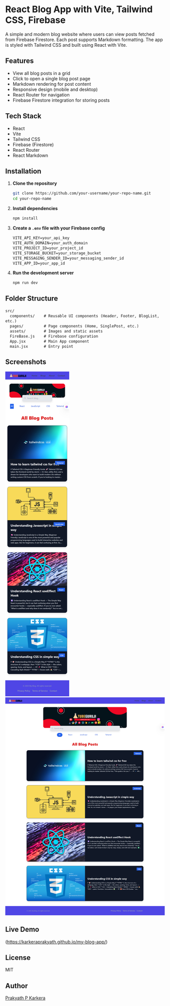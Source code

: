 

# React Blog App with Vite, Tailwind CSS, Firebase

A simple and modern blog website where users can view posts fetched from Firebase Firestore. Each post supports Markdown formatting. The app is styled with Tailwind CSS and built using React with Vite.

## Features

- View all blog posts in a grid
- Click to open a single blog post page
- Markdown rendering for post content
- Responsive design (mobile and desktop)
- React Router for navigation
- Firebase Firestore integration for storing posts

## Tech Stack

- React
- Vite
- Tailwind CSS
- Firebase (Firestore)
- React Router
- React Markdown

## Installation

1. **Clone the repository**
   ```bash
   git clone https://github.com/your-username/your-repo-name.git
   cd your-repo-name
   ```

2. **Install dependencies**
   ```bash
   npm install
   ```

3. **Create a `.env` file with your Firebase config**
   ```env
   VITE_API_KEY=your_api_key
   VITE_AUTH_DOMAIN=your_auth_domain
   VITE_PROJECT_ID=your_project_id
   VITE_STORAGE_BUCKET=your_storage_bucket
   VITE_MESSAGING_SENDER_ID=your_messaging_sender_id
   VITE_APP_ID=your_app_id
   ```

4. **Run the development server**
   ```bash
   npm run dev
   ```

## Folder Structure

```
src/
  components/    # Reusable UI components (Header, Footer, BlogList, etc.)
  pages/         # Page components (Home, SinglePost, etc.)
  assets/        # Images and static assets
  FireBase.js    # Firebase configuration
  App.jsx        # Main App component
  main.jsx       # Entry point
```

## Screenshots

![Desktop View](blog.png)
![Mobile View](localhost_5173_my-blog-app_.png)


## Live Demo

(https://karkeraprakyath.github.io/my-blog-app/)

## License

MIT

## Author

[Prakyath P Karkera](https://github.com/karkeraprakyath)
